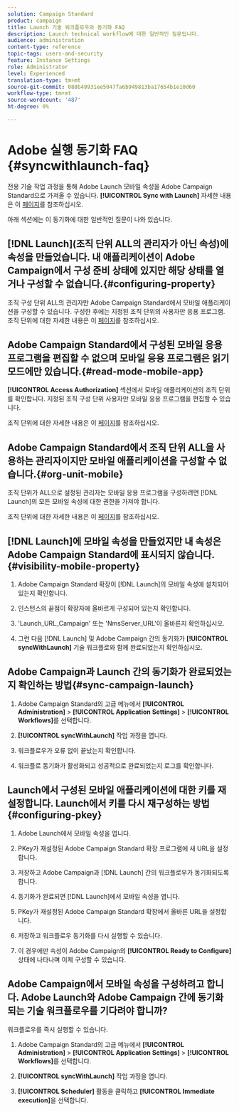 ```yaml
---
solution: Campaign Standard
product: campaign
title: Launch 기술 워크플로우와 동기화 FAQ
description: Launch technical workflow에 대한 일반적인 질문입니다.
audience: administration
content-type: reference
topic-tags: users-and-security
feature: Instance Settings
role: Administrator
level: Experienced
translation-type: tm+mt
source-git-commit: 088b49931ee5047fa6b949813ba17654b1e10d60
workflow-type: tm+mt
source-wordcount: '487'
ht-degree: 0%

---
```



# Adobe 실행 동기화 FAQ {#syncwithlaunch-faq}

전용 기술 작업 과정을 통해 Adobe Launch 모바일 속성을 Adobe Campaign Standard으로 가져올 수 있습니다. **[!UICONTROL Sync with Launch]** 자세한 내용은 이 [페이지](../../administration/using/technical-workflows.md)를 참조하십시오.

아래 섹션에는 이 동기화에 대한 일반적인 질문이 나와 있습니다.

## [!DNL Launch](조직 단위 ALL의 관리자가 아닌 속성)에 속성을 만들었습니다. 내 애플리케이션이 Adobe Campaign에서 구성 준비 상태에 있지만 해당 상태를 열거나 구성할 수 없습니다.{#configuring-property}

조직 구성 단위 ALL의 관리자만 Adobe Campaign Standard에서 모바일 애플리케이션을 구성할 수 있습니다. 구성한 후에는 지정된 조직 단위의 사용자만
응용 프로그램. 조직 단위에 대한 자세한 내용은 이 [페이지](../../administration/using/organizational-units.md)를 참조하십시오.

## Adobe Campaign Standard에서 구성된 모바일 응용 프로그램을 편집할 수 없으며 모바일 응용 프로그램은 읽기 모드에만 있습니다.{#read-mode-mobile-app}

**[!UICONTROL Access Authorization]** 섹션에서 모바일 애플리케이션의 조직 단위를 확인합니다. 지정된 조직 구성 단위 사용자만 모바일 응용 프로그램을 편집할 수 있습니다.

조직 단위에 대한 자세한 내용은 이 [페이지](../../administration/using/organizational-units.md)를 참조하십시오.

## Adobe Campaign Standard에서 조직 단위 ALL을 사용하는 관리자이지만 모바일 애플리케이션을 구성할 수 없습니다.{#org-unit-mobile}

조직 단위가 ALL으로 설정된 관리자는 모바일 응용 프로그램을 구성하려면 [!DNL Launch]의 모든 모바일 속성에 대한 권한을 가져야 합니다.

조직 단위에 대한 자세한 내용은 이 [페이지](../../administration/using/organizational-units.md)를 참조하십시오.

## [!DNL Launch]에 모바일 속성을 만들었지만 내 속성은 Adobe Campaign Standard에 표시되지 않습니다.{#visibility-mobile-property}

1. Adobe Campaign Standard 확장이 [!DNL Launch]의 모바일 속성에 설치되어 있는지 확인합니다.

1. 인스턴스의 끝점이 확장자에 올바르게 구성되어 있는지 확인합니다.

1. &#39;Launch_URL_Campaign&#39; 또는 &#39;NmsServer_URL&#39;이 올바른지 확인하십시오.

1. 그런 다음 [!DNL Launch] 및 Adobe Campaign 간의 동기화가 **[!UICONTROL syncWithLaunch]** 기술 워크플로와 함께 완료되었는지 확인하십시오.

## Adobe Campaign과 Launch 간의 동기화가 완료되었는지 확인하는 방법{#sync-campaign-launch}

1. Adobe Campaign Standard의 고급 메뉴에서 **[!UICONTROL Administration]** > **[!UICONTROL Application Settings]** > **[!UICONTROL Workflows]**&#x200B;를 선택합니다.

1. **[!UICONTROL syncWithLaunch]** 작업 과정을 엽니다.

1. 워크플로우가 오류 없이 끝났는지 확인합니다.

1. 워크플로 동기화가 활성화되고 성공적으로 완료되었는지 로그를 확인합니다.

## Launch에서 구성된 모바일 애플리케이션에 대한 키를 재설정합니다. Launch에서 키를 다시 재구성하는 방법{#configuring-pkey}

1. Adobe Launch에서 모바일 속성을 엽니다.

1. PKey가 재설정된 Adobe Campaign Standard 확장 프로그램에 새 URL을 설정합니다.

1. 저장하고 Adobe Campaign과 [!DNL Launch] 간의 워크플로우가 동기화되도록 합니다.

1. 동기화가 완료되면 [!DNL Launch]에서 모바일 속성을 엽니다.

1. PKey가 재설정된 Adobe Campaign Standard 확장에서 올바른 URL을 설정합니다.

1. 저장하고 워크플로우 동기화를 다시 실행할 수 있습니다.

1. 이 경우에만 속성이 Adobe Campaign의 **[!UICONTROL Ready to Configure]** 상태에 나타나며 이제 구성할 수 있습니다.

## Adobe Campaign에서 모바일 속성을 구성하려고 합니다. Adobe Launch와 Adobe Campaign 간에 동기화되는 기술 워크플로우를 기다려야 합니까?

워크플로우를 즉시 실행할 수 있습니다.

1. Adobe Campaign Standard의 고급 메뉴에서 **[!UICONTROL Administration]** > **[!UICONTROL Application Settings]** > **[!UICONTROL Workflows]**&#x200B;를 선택합니다.

1. **[!UICONTROL syncWithLaunch]** 작업 과정을 엽니다.

1. **[!UICONTROL Scheduler]** 활동을 클릭하고 **[!UICONTROL Immediate execution]**&#x200B;을 선택합니다.
